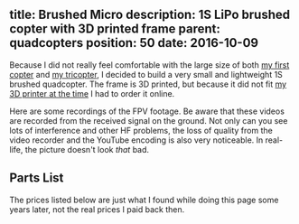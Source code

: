title: Brushed Micro
description: 1S LiPo brushed copter with 3D printed frame
parent: quadcopters
position: 50
date: 2016-10-09
---

<!--% backToParent() %-->

Because I did not really feel comfortable with the large size of both [my first copter](x666.html) and [my tricopter](trifecta.html), I decided to build a very small and lightweight 1S brushed quadcopter.
The frame is 3D printed, but because it did not fit [my 3D printer at the time](fabrikator-mini.html) I had to order it online.

<!--%
# TODO photos
%-->

Here are some recordings of the FPV footage.
Be aware that these videos are recorded from the received signal on the ground.
Not only can you see lots of interference and other HF problems, the loss of quality from the video recorder and the YouTube encoding is also very noticeable.
In real-life, the picture doesn't look *that* bad.

<!--%
lightgallery([
    [ "https://www.youtube.com/watch?v=t0mPxgY_MKY", "img/xybrushed_test_thumb.jpg", "Brushed Copter Test Flight" ]
])
%-->

## Parts List

The prices listed below are just what I found while doing this page some years later, not the real prices I paid back then.

<!--%
tableHelper([ "align-right", "align-last-right", "align-right monospaced"],
    [ "Part", "Description", "Cost" ], [
        [ "Frame", ("Oskie Micro Frame v1", "https://oscarliang.com/oskie-micro-frame-v1/"), "10.00€" ],
        [ "FC", ("", ""), "€" ],
        [ "Motors", ("", ""), "€" ],
        [ "Props", ("", ""), "€" ],
        [ "Cam", ("", ""), "€" ],
        [ "Battery", ("", ""), "€" ],
        [ "", "Sum", "€" ]
    ]
)
%-->
